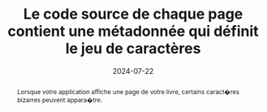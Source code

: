---
title: Le code source de chaque page contient une métadonnée qui définit le jeu de caractères
abstract: Lorsque votre application affiche une page de votre livre, certains caract�res bizarres peuvent appara�tre.
categories: ["Structure et code"]
agrege: O4225-E070
opquast: '4 225'
indiceebook: '70'
description: "Règle n° 070"
before: "069"
weight: "070"
after: "071"
actif: '1'
layout: rules
date: 2024-07-22
tags: ["affichage", "Lisibilité", "interopérabilité"]
objectif: ["Permettre un affichage correct des textes dans les pages"]
Meo: ["Intégrer une balise de métadonnées spécifiant le jeu de caractères dans chaque entête de page."]
Controle: ["Vérifier le code source de la page HTML de l'epub&nbsp;: Il faut que la balise meta avec l'attribut charset soit définit et se situe dans la balise head de la page HTML"]
epubcheck: true
ace: false
humancheck: false
ReadiumGoToolkit: 
Source: ["Opquast"]
Referentiel: ["[HTML5 Specification](https://html.spec.whatwg.org/)", "[Extensible Markup Language (XML)](https://www.w3.org/TR/xml/)"]
steps: ["Fabrication"]
---